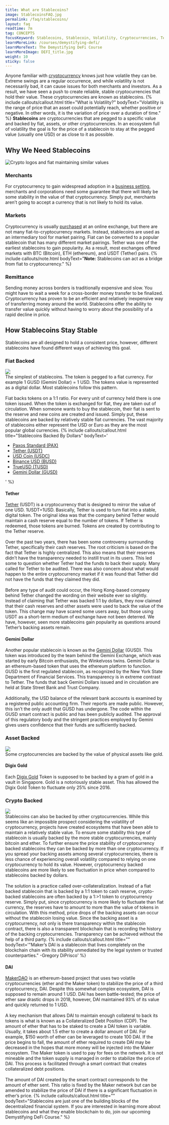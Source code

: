 ```yaml
---
title: What are Stablecoins?
image: StablecoinsFAQ.jpg
permalink: /faq/stablecoins/
layout: faq
readtime: 7m
tag: CONCEPTS
focusKeyword: Stablecoins, Stablecoin, Volatility, Cryptocurrencies, Tether, Gemini Dollar, DAI, MakerDAO
learnMoreLink: /courses/demystifying-defi/
learnMoreText: The Demystifying DeFi Course
learnMoreImage: DEFI_title.jpg
weight: 10
sticky: false
---
```

<span>Anyone familiar with <a href="/faq/what-is-cryptocurrency/">cryptocurrency</a> knows just how volatile they can be. Extreme swings are a regular occurrence, and while volatility is not necessarily bad, it can cause issues for both merchants and investors. As a result, we have seen a push to create reliable, stable cryptocurrencies that hold their value. These cryptocurrencies are known as stablecoins.</span>
{% include callouts/callout.html
   title="What is Volatility?"
	bodyText="Volatility is the range of price that an asset could potentially reach, whether positive or negative. In other words, it is the variation of price over a duration of time."
%}
<span><b>Stablecoins</b> are cryptocurrencies that are pegged to a specific value and backed by fiat, assets, or other cryptocurrencies. In an ecosystem full of volatility the goal is for the price of a stablecoin to stay at the pegged value (usually one USD) or as close to it as possible.</span>
<h2>Why We Need Stablecoins</h2>
<img src="/assets/img/StablecoinsTetherDai.jpg" alt="Crypto logos and fiat maintaining similar values" title="Stablecoins with Tether and Dai">
<h3>Merchants</h3>
<span>For cryptocurrency to gain widespread adoption in a <a href="/courses/blockchain-for-business/">business setting</a>, merchants and corporations need some guarantee that there will likely be some stability in the value of that cryptocurrency. Simply put, merchants aren’t going to accept a currency that is not likely to hold its value.</span>
<h3>Markets</h3>
<span>Cryptocurrency is usually <a href="/faq/how-to-buy-bitcoin/">purchased</a> at an online exchange, but there are not many fiat-to-cryptocurrency markets. Instead, stablecoins are used as an intermediary tool for market pairing. Fiat can be converted to a popular stablecoin that has many different market pairings. Tether was one of the earliest stablecoins to gain popularity. As a result, most exchanges offered markets with BTC (Bitcoin), ETH (ethereum), and USDT (Tether) pairs.</span>
{% include callouts/note.html
	bodyText="<b>Note:</b> Stablecoins can act as a bridge from fiat to cryptocurrency."
%}
<h3>Remittance</h3>
<span>Sending money across borders is traditionally expensive and slow. You might have to wait a week for a cross-border money transfer to be finalized. Cryptocurrency has proven to be an efficient and relatively inexpensive way of transferring money around the world. Stablecoins offer the ability to transfer value quickly without having to worry about the possibility of a rapid decline in price.</span>
<h2>How Stablecoins Stay Stable</h2>
<span>Stablecoins are all designed to hold a consistent price, however, different stablecoins have found different ways of achieving this goal.</span>
<h3>Fiat Backed</h3>
<img src="/assets/img/backedbycurrency.jpg">
<br>
<span>The simplest of stablecoins. The token is pegged to a fiat currency. For example 1 GUSD (Gemini Dollar) = 1 USD. The tokens value is represented as a digital dollar. Most stablecoins follow this pattern.</span>
<br>
<br>
<span>Fiat backs tokens on a 1:1 ratio. For every unit of currency held there is one token issued. When the token is exchanged for fiat, they are taken out of circulation. When someone wants to buy the stablecoin, their fiat is sent to the reserve and new coins are created and issued. Simply put, these stablecoins are backed by relatively stable fiat currencies. The vast majority of stablecoins either represent the USD or Euro as they are the most popular global currencies.</span>
{% include callouts/callout.html
   title="Stablecoins Backed By Dollars"
	bodyText='<ul>
  <li><a href="https://www.paxos.com/pax/">Paxos Standard (PAX)</a></li>
  <li><a href="https://tether.to/">Tether (USDT)</a></li>
  <li><a href="https://www.centre.io/usdc">USD Coin (USDC)</a></li>
  <li><a href="https://www.binance.com/en/busd">Binance USD (BUSD)</a></li>
  <li><a href="https://www.trusttoken.com/">TrueUSD (TUSD)</a></li>
  <li><a href="https://www.gemini.com/dollar">Gemini Dollar (GUSD)</a></li>
</ul>'
%}
<h4>Tether</h4>
<span><a href="https://tether.to/">Tether</a> (USDT) is a cryptocurrency that is designed to mirror the value of one USD. 1USDT=1USD. Basically, Tether is used to turn fiat into a stable, digital token. The original idea was that the company behind Tether would maintain a cash reserve equal to the number of tokens. If Tether is redeemed, those tokens are burned. Tokens are created by contributing to the Tether reserve.</span>
<br>
<br>
<span>Over the past two years, there has been some controversy surrounding Tether, specifically their cash reserves. The root criticism is based on the fact that Tether is highly centralized. This also means that their reserves didn’t have the transparency needed to instill trust in its users. This led some to question whether Tether had the funds to back their supply. Many called for Tether to be audited. There was also concern about what would happen to the entire cryptocurrency market if it was found that Tether did not have the funds that they claimed they did.</span>
<br>
<br>
<span>Before any type of audit could occur, the Hong Kong-based company behind Tether changed the wording on their website ever so slightly. Instead of claiming that Tether was backed 1:1 by dollars, they now claimed that their cash reserves and other assets were used to back the value of the token. This change may have scared some users away, but those using USDT as a short-term medium of exchange have not been deterred. We have, however, seen more stablecoins gain popularity as questions around Tether’s backing assets remain.</span>
<h4>Gemini Dollar</h4>
<span>Another popular stablecoin is known as the <a href="https://www.gemini.com/dollar">Gemini Dollar</a> (GUSD). This token was introduced by the team behind the Gemini Exchange, which was started by early Bitcoin enthusiasts, the Winkelvoss twins. Gemini Dollar is an ethereum-based token that uses the ethereum platform to function. GUSD is the first regulated stablecoin, as recognized by the New York State Department of Financial Services. This transparency is in extreme contrast to Tether. The funds that back Gemini Dollars issued and in circulation are held at State Street Bank and Trust Company.</span>
<br>
<br>
<span>Additionally, the USD balance of the relevant bank accounts is examined by a registered public accounting firm. Their reports are made public. However, this isn’t the only audit that GUSD has undergone. The code within the GUSD smart contract is public and has been publicly audited.  The approval of this regulatory body and the stringent practices employed by Gemini gives users confidence that their funds are sufficiently backed.</span>
<h3>Asset Backed</h3>
<img src="/assets/img/backedbyassets.jpg">
<br>
<span>Some cryptocurrencies are backed by the value of physical assets like gold.</span>
<h4>Digix Gold</h4>
<span>Each <a href="https://digix.global/">Digix Gold</a> Token is supposed to be backed by a gram of gold in a vault in Singapore. Gold is a notoriously stable asset. This has allowed the Digix Gold Token to fluctuate only 25% since 2016.</span>
<h3>Crypto Backed</h3>
<img src="/assets/img/backedbycollateralization.jpg">
<br>
<span>Stablecoins can also be backed by other cryptocurrencies. While this seems like an impossible prospect considering the volatility of cryptocurrency, projects have created ecosystems that have been able to maintain a relatively stable value. To ensure some stability this type of stablecoin is usually backed by the more stable cryptocurrencies, mainly bitcoin and ether. To further ensure the price stability of cryptocurrency backed stablecoins they can be backed by more than one cryptocurrency. If you spread your backing assets among several cryptocurrencies, there is less chance of experiencing overall volatility compared to relying on one cryptocurrency to hold its value. However, cryptocurrency backed stablecoins are more likely to see fluctuation in price when compared to stablecoins backed by dollars.</span>
<br>
<br>
<span>The solution is a practice called over-collateralization. Instead of a fiat backed stablecoin that is backed by a 1:1 token to cash reserve, crypto-backed stablecoins are often backed by a 1:>1 token to cryptocurrency reserve. Simply put, since cryptocurrency is more likely to fluctuate than fiat currency, the reserves have to amount to more than the value of tokens in circulation. With this method, price drops of the backing assets can occur without the stablecoin losing value. Since the backing asset is a cryptocurrency, not only is there transparency within the stablecoin contract, there is also a transparent blockchain that is recording the history of the backing cryptocurrencies. Transparency can be achieved without the help of a third party.</span>
{% include callouts/callout.html
   title=""
	bodyText='"Maker’s DAI is a stablecoin that lives completely on the blockchain chain with its stability unmediated by the legal system or trusted counterparties."
-Gregory DiPrisco'
%}
<h4>DAI</h4>
<span><a href="https://makerdao.com/en/">MakerDAO</a> is an ethereum-based project that uses two volatile cryptocurrencies (ether and the Maker token) to stabilize the price of a third cryptocurrency, DAI. Despite this somewhat complex ecosystem, DAI is supposed to remain around 1 USD. DAI has been battle-tested; the price of ether saw drastic drops in 2018, however, DAI maintained 93% of its value and quickly returned to 1 USD.</span>
<br>
<br>
<span>A key mechanism that allows DAI to maintain enough collateral to back its tokens is what is known as a Collateralized Debt Position (CDP). The amount of ether that has to be staked to create a DAI token is variable. Usually, it takes about 1.5 ether to create a dollar amount of DAI. For example, $150 worth of ether can be leveraged to create 100 DAI. If the price begins to fall, the amount of ether required to create DAI may be decreased in the hopes that more money will be injected into the Maker ecosystem. The Maker token is used to pay for fees on the network. It is not mineable and the token supply is managed in order to stabilize the price of DAI. This process is facilitated through a smart contract that creates collateralized debt positions.</span>
<br>
<br>
<span>The amount of DAI created by the smart contract corresponds to the amount of ether sent. This ratio is fixed by the Maker network but can be amended to stabilize the price of DAI if there is a significant fluctuation in ether’s price.</span>
{% include callouts/callout.html
   title=""
	bodyText="Stablecoins are just one of the building blocks of the decentralized financial system. If you are interested in learning more about stablecoins and what they enable blockchain to do, join our upcoming Demystifying DeFi Course."
%}

